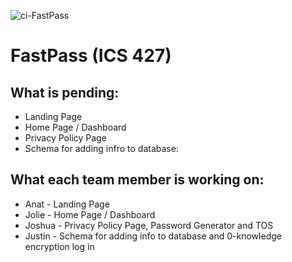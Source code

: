 ![ci-FastPass](https://github.com/FastPass-Devs/FastPass/actions/workflows/ci.yml/badge.svg)

# FastPass (ICS 427)

## What is pending:
* Landing Page
* Home Page / Dashboard
* Privacy Policy Page
* Schema for adding infro to database:

## What each team member is working on:
* Anat - Landing Page
* Jolie - Home Page / Dashboard
* Joshua - Privacy Policy Page, Password Generator and TOS
* Justin - Schema for adding info to database and 0-knowledge encryption log in
